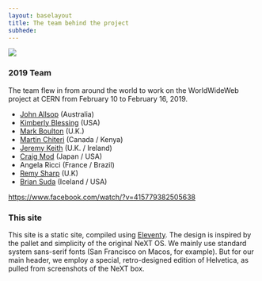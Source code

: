 ```yaml
---
layout: baselayout
title: The team behind the project
subhede: 
---
```



<img src="/images/colophon/thegroup.jpg" class="fullbleed"/>


<section>

### 2019 Team

The team flew in from around the world to work on the WorldWideWeb project at CERN from February 10 to February 16, 2019. 

- [John Allsop](http://johnfallsopp.com/) (Australia)
- [Kimberly Blessing](https://www.kimberlyblessing.com/) (USA)
- [Mark Boulton](http://www.markboulton.co.uk/) (U.K.)
- [Martin Chiteri](http://geek.co.ke/about/) (Canada / Kenya) 
- [Jeremy Keith](https://adactio.com) (U.K. / Ireland)
- [Craig Mod](https://craigmod.com) (Japan / USA)
- Angela Ricci (France / Brazil)
- [Remy Sharp](https://remysharp.com) (U.K)
- [Brian Suda](https://twitter.com/briansuda?ref_src=twsrc%5Egoogle%7Ctwcamp%5Eserp%7Ctwgr%5Eauthor) (Iceland / USA)




https://www.facebook.com/watch/?v=415779382505638

</section>

<section>

### This site

This site is a static site, compiled using [Eleventy](https://www.11ty.io/). The design is inspired by the pallet and simplicity of the original NeXT OS. We mainly use standard system sans-serif fonts (San Francisco on Macos, for example). But for our main header, we employ a special, retro-designed edition of Helvetica, as pulled from screenshots of the NeXT box. 



</section>
